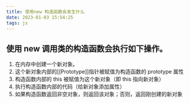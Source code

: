 ```yaml
---
title: 使用new 构造函数会发生什么
date: 2023-01-03 15:54:25
tags: js
---
```



## 使用 new 调用类的构造函数会执行如下操作。

1. 在内存中创建一个新对象。
2.  这个新对象内部的[[Prototype]]指针被赋值为构造函数的 prototype 属性
3. 构造函数内部的 this 被赋值为这个新对象（即 this 指向新对象）
4.  执行构造函数内部的代码（给新对象添加属性）
5. 如果构造函数返回非空对象，则返回该对象；否则，返回刚创建的新对象